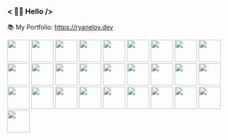 ### < 👋🏼 Hello />

📚 My Portfolio: https://ryaneloy.dev

<p>
  <img src="https://img.shields.io/badge/-Linux-FCC624?style=flat&logo=linux&logoColor=black" height="50"/>
  <img src="https://img.shields.io/badge/-JavaScript-F7DF1E?style=flat&logo=javascript&logoColor=black" height="50"/>
  <img src="https://img.shields.io/badge/-Node.js-339933?style=flat&logo=node-dot-js&logoColor=white" height="50"/>
  <img src="https://img.shields.io/badge/-Rust-000000?style=flat&logo=rust&logoColor=white" height="50"/>
  <img src="https://img.shields.io/badge/-TypeScript-007ACC?style=flat&logo=typescript&logoColor=white" height="50"/>
  <img src="https://img.shields.io/badge/-React-61DAFB?style=flat&logo=react&logoColor=white" height="50"/>
  <img src="https://img.shields.io/badge/-React_Native-61DAFB?style=flat&logo=react&logoColor=white" height="50"/>
  <img src="https://img.shields.io/badge/-Tailwind_CSS-38B2AC?style=flat&logo=tailwind-css&logoColor=white" height="50"/>
  <img src="https://img.shields.io/badge/-Vite-6469FF?style=flat&logo=vite&logoColor=white" height="50"/>
  <img src="https://img.shields.io/badge/-Vitest-4ade80?style=flat&logo=vite&logoColor=white" height="50"/>
  <img src="https://img.shields.io/badge/-Jest-944058?style=flat&logo=jest&logoColor=white" height="50"/>
<img src="https://img.shields.io/badge/-React_Testing_Library-E33332?style=flat&logo=react&logoColor=white" height="50"/>
  <img src="https://img.shields.io/badge/-Next.js-000000?style=flat&logo=next-dot-js&logoColor=white" height="50"/>
  <img src="https://img.shields.io/badge/-HTML5-E34F26?style=flat&logo=html5&logoColor=white" height="50"/>
  <img src="https://img.shields.io/badge/-CSS3-1572B6?style=flat&logo=css3&logoColor=white" height="50"/>
  <img src="https://img.shields.io/badge/-MySQL-00000F?style=flat&logo=mysql&logoColor=white" height="50"/>
  <img src="https://img.shields.io/badge/-PostgreSQL-336791?style=flat&logo=postgresql&logoColor=white" height="50"/>
  <img src="https://img.shields.io/badge/-MongoDB-47A248?style=flat&logo=mongodb&logoColor=white" height="50"/>
  <img src="https://img.shields.io/badge/-Redis-DC382D?style=flat&logo=redis&logoColor=white" height="50"/>
  <img src="https://img.shields.io/badge/-Prisma-3982CE?style=flat&logo=prisma&logoColor=white" height="50"/>
  <img src="https://img.shields.io/badge/-Ansible-990000?style=flat&logo=ansible&logoColor=white" height="50"/>
  <img src="https://img.shields.io/badge/-GraphQL-E10098?style=flat&logo=graphql&logoColor=white" height="50"/>
  <img src="https://img.shields.io/badge/-Firebase-FFA611?style=flat&logo=firebase&logoColor=white" height="50"/>
  <img src="https://img.shields.io/badge/-AWS-232F3E?style=flat&logo=amazon-aws&logoColor=white" height="50"/>
  <img src="https://img.shields.io/badge/-RabbitMQ-FF6300?style=flat&logo=rabbitmq&logoColor=white" height="50"/>
  <img src="https://img.shields.io/badge/-Terraform-5835CC?style=flat&logo=terraform&logoColor=white" height="50"/>
  <img src="https://img.shields.io/badge/-Docker-2496ED?style=flat&logo=docker&logoColor=white" height="50"/>
  <img src="https://img.shields.io/badge/-Kubernetes-326CE5?style=flat&logo=kubernetes&logoColor=white" height="50"/>
<p>
